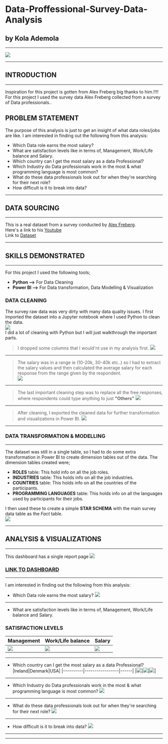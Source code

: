 # Data-Proffessional-Survey-Data-Analysis
## by Kola Ademola
___
![](images/survey.jpg)
___
## INTRODUCTION
___
Inspiration for this project is gotten from Alex Freberg big thanks to him.!!!! For this project I used the survey data Alex Freberg collected from a survey of Data professionals.. 

## PROBLEM STATEMENT
The purpose of this analysis is just to get an insight of what data roles/jobs are like. I am interested in finding out the following from this analysis:
* Which Data role earns the most salary?
* What are satisfaction levels like in terms of, Management, Work/Life balance and Salary.
* Which country can I get the most salary as a data Professional?
* Which Industry do Data professionals work in the most & what programming language is most common?
* What do these data professionals look out for when they're searching for their next role?
* How difficult is it to break into data?

___
## DATA SOURCING
___
This is a real dataset from a survey conducted by [Alex Freberg](https://www.youtube.com/@AlexTheAnalyst).  
Here's a link to his [Youtube](https://www.youtube.com/@AlexTheAnalyst)  
Link to [Dataset](https://github.com/AlexTheAnalyst/Power-BI/blob/main/Power%20BI%20-%20Final%20Project.xlsx)
___
## SKILLS DEMONSTRATED
___
For this project I used the following tools;
* **Python -->** For Data Cleaning
* **Power BI -->** For Data transformation, Data Modelling & Visualization
  
### DATA CLEANING
The survey raw data was very dirty with many data quality issues. I first imported the dataset into a Jupyter notebook where I used Python to clean the data.  
![](images/python_import.png)  
I did a lot of cleaning with Python but I will just walkthrough the important parts.  
> I dropped some columns that I would'nt use in my analysis first.
![](images/drop_col.png)
___
> The salary was in a range ie (10-20k, 30-40k etc..) so I had to extract the salary values and then calculated the average salary for each response from the range given by the respondent.  
![](images/get_salary.png)
___
> The last important cleaning step was to replace all the free responses, where respondents could type anything to just **"Others"**
![](images/other_cleaning.png)
___
> After cleaning, I exported the cleaned data for further transformation and visualizations in Power BI.
![](images/export_clean_data.png)
___
### DATA TRANSFORMATION & MODELLING
___
The dataset was still in a single table, so I had to do some extra transformation in Power BI to create dimension tables out of the data. The dimension tables created were;
* **ROLES** table: This hold info on all the job roles.
* **INDUSTRIES** table: This holds info on all the job industries.
* **COUNTRIES** table: This holds info on all the countries of the participants.
* **PROGRAMMING LANGUAGES** table: This holds info on all the languages used by participants for their jobs.

I then used these to create a simple **STAR SCHEMA** with the main survey data table as the *Fact* table.  
![](images/model.png)
___
## ANALYSIS & VISUALIZATIONS
___ 
This dashboard has a single report page
![](images/dashboard.png)
### [LINK TO DASHBOARD](https://app.powerbi.com/view?r=eyJrIjoiODVmMGFiM2EtYjBhNS00NzBhLThjODMtMDYyYjlkZDVhMGQwIiwidCI6ImQyMzQyMjIxLWJiM2ItNGQ1ZS04NWRmLTkyYzFlOTg0YTNlZCJ9)
___
I am interested in finding out the following from this analysis:
* Which Data role earns the most salary?
![](images/avg_salary.png)
___
* What are satisfaction levels like in terms of, Management, Work/Life balance and Salary.
### SATISFACTION LEVELS
|Management|Work/Life balance|Salary|
|----------|-----------------|------|
|![](images/mgt_sat.png)|![](images/work_sat.png)|![](images/salary_sat.png)|
___
* Which country can I get the most salary as a data Professional?
|Ireland|Denmark|USA|
|----------|-----------------|------|
|![](images/part_by_country1.png)|![](images/part_by_country2.png)|![](images/part_by_country3.png)|
___
* Which Industry do Data professionals work in the most & what programming language is most common?
![](images/.png)
___
* What do these data professionals look out for when they're searching for their next role?
![](images/.png)
___
* How difficult is it to break into data?
![](images/.png)
___

___
